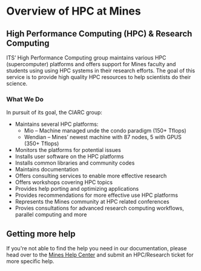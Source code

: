 # Overview of HPC at Mines

## High Performance Computing (HPC) & Research Computing
ITS’ High Performance Computing group maintains various HPC (supercomputer) platforms and offers support for Mines faculty and students using using HPC systems in their research efforts. The goal of this service is to provide high quality HPC resources to help scientists do their science.

### What We Do
In pursuit of its goal, the CIARC group:
* Maintains several HPC platforms:
	- Mio – Machine managed unde the condo paradigm (150+ Tflops)
	- Wendian – Mines’ newest machine with 87 nodes, 5 with GPUS (350+ Tflops)
* Monitors the platforms for potential issues
* Installs user software on the HPC platforms
* Installs common libraries and community codes
* Maintains documentation
* Offers consulting services to enable more effective research
* Offers workshops covering HPC topics
* Provides help porting and optimizing applications
* Provides recommendations for more effective use HPC platforms
* Represents the Mines community at HPC related conferences
* Provies consultations for advanced research computing workflows, parallel computing and more

## Getting more help

If you're not able to find the help you need in our documentation, please head over to the [Mines Help Center](https://helpcenter.mines.edu/TDClient/1946/Portal/Requests/ServiceCatalog?CategoryID=11036) and submit an HPC/Research ticket for more specific help.
